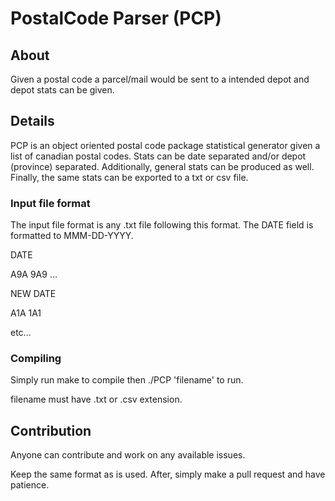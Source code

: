 # PostalCode Parser (PCP)

## About

Given a postal code a parcel/mail would be sent to a intended depot and depot stats can be given.

## Details

PCP is an object oriented postal code package statistical generator given a list of canadian postal codes. Stats can be date separated and/or depot (province) separated. Additionally, general stats can be produced as well. Finally, the same stats can be exported to a txt or csv file.

### Input file format

The input file format is any .txt file following this format. The DATE field is formatted to MMM-DD-YYYY.

DATE

A9A 9A9
...

NEW DATE

A1A 1A1

etc...

### Compiling

Simply run make to compile then ./PCP 'filename' to run.

filename must have .txt or .csv extension.

## Contribution

Anyone can contribute and work on any available issues.

Keep the same format as is used. After, simply make a pull request and have patience.
